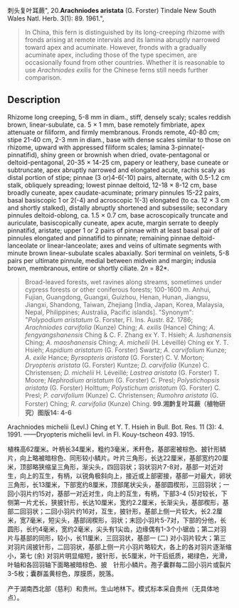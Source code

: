 刺头复叶耳蕨",
20.**Arachniodes aristata** (G. Forster) Tindale New South Wales Natl. Herb. 3(1): 89. 1961.",

> In China, this fern is distinguished by its long-creeping rhizome with fronds arising at remote intervals and its lamina abruptly narrowed toward apex and acuminate. However, fronds with a gradually acuminate apex, including those of the type specimen, are occasionally found from other countries. Whether it is reasonable to use *Arachniodes exilis* for the Chinese ferns still needs further comparison.

## Description
Rhizome long creeping, 5-8 mm in diam., stiff, densely scaly; scales reddish brown, linear-subulate, ca. 5 × 1 mm, base remotely fimbriate, apex attenuate or filiform, and firmly membranous. Fronds remote, 40-80 cm; stipe 21-40 cm, 2-3 mm in diam., base with dense scales similar to those on rhizome, upward with appressed filiform scales; lamina 3-pinnate(-pinnatifid), shiny green or brownish when dried, ovate-pentagonal or deltoid-pentagonal, 20-35 × 14-25 cm, papery or leathery, base cuneate or subtruncate, apex abruptly narrowed and elongated acute, rachis scaly as distal portion of stipe; pinnae (3 or)4-6(-10) pairs, alternate, with 0.5-1.2 cm stalk, obliquely spreading; lowest pinnae deltoid, 12-18 × 8-12 cm, base broadly cuneate, apex caudate-acuminate; primary pinnules 15-22 pairs, basal basiscopic 1 or 2(-4) and acroscopic 1(-3) elongated (to ca. 12 × 3 cm and shortly stalked), distally abruptly shortened and subsessile; secondary pinnules deltoid-oblong, ca. 1.5 × 0.7 cm, base acroscopically truncate and auriculate, basiscopically cuneate, apex acute, margin serrate to deeply pinnatifid, aristate; upper 1 or 2 pairs of pinnae with at least basal pair of pinnules elongated and pinnatifid to pinnate; remaining pinnae deltoid-lanceolate or linear-lanceolate; axes and veins of ultimate segments with minute brown linear-subulate scales abaxially. Sori terminal on veinlets, 5-8 pairs per ultimate pinnule, medial between midvein and margin; indusia brown, membranous, entire or shortly ciliate. 2*n* = 82*.

> Broad-leaved forests, wet ravines along streams, sometimes under cypress forests or other coniferous forests; 100-1600 m. Anhui, Fujian, Guangdong, Guangxi, Guizhou, Henan, Hunan, Jiangsu, Jiangxi, Shandong, Taiwan, Zhejiang [India, Japan, Korea, Malaysia, Nepal, Philippines; Australia, Pacific islands].
  "Synonym": "*Polypodium aristatum* G. Forster, Fl. Ins. Austr. 82. 1786; *Arachniodes carvifolia* (Kunze) Ching; *A. exilis* (Hance) Ching; *A. fengyangshanensis* Ching &amp; C. F. Zhang ex Y. T. Hsieh; *A. lushanensis* Ching; *A. maoshanensis* Ching; *A. michelii* (H. Léveillé) Ching ex Y. T. Hsieh; *Aspidium aristatum* (G. Forster) Swartz; *A. carvifolium* Kunze; *A. exile* Hance; *Byrsopteris* *aristata* (G. Forster) C. V. Morton; *Dryopteris aristata* (G. Forster) Kuntze; *D. carvifolia* (Kunze) C. Christensen; *D. michelii* H. Léveillé; *Lastrea aristata* (G. Forster) T. Moore; *Nephrodium aristatum* (G. Forster) C. Presl; *Polystichopsis aristata* (G. Forster) Holttum; *Polystichum aristatum* (G. Forster) C. Presl; *P. carvifolium* (Kunze) C. Christensen; *Rumohra aristata* (G. Forster) Ching; *R. carvifolia* (Kunze) Ching.
**99.湘黔复叶耳蕨（植物研究）图版14: 4-6**

Arachniodes michelii (Levl.) Ching et Y. T. Hsieh in Bull. Bot. Res. 11 (3): 4. 1991. ——Dryopteris michelii Ievl. in Fl. Kouy-tscheon 493. 1915.

植株高62厘米。叶柄长34厘米，粗约3毫米，禾秆色，基部密被棕色、披针形鳞片，向上略被暗棕色、同形较小鳞片。叶片三角形，长达22厘米，基部宽约20厘米，顶部略狭缩呈三角形，渐尖头，四回羽状；羽状羽片7-8对，基部一对近对生，向上的互生，有柄，以锐角极斜向上，接近或上部密接，基部一对最大，卵状三角形，长13厘米，下部宽约8厘米，顶部尾状尖头，基部圆楔形，三回羽状；一回小羽片约15对，基部一对近对生，向上的互生，有柄，下部3-4 (5)对较长，下侧第一片尤长，狭披针形，长达10厘米，宽约2.2厘米，长渐尖头，基部楔形，基部二回羽状；二回小羽片约16对，互生，披针形，基部上侧一片较大，长2.2厘米，宽7毫米，短尖头，基部阔楔形，羽状；末回小羽片5-7对，下部的分他，长圆形，长约4毫米，宽约2毫米，尖头有1尖齿，边缘偶有1-3个小锯齿；第二对羽片与基部的同形，较小，长11厘米，三回羽状，基部一 (二) 对小羽片较大；第三对羽片阔披针形，二回羽状，基部上侧一片小羽片略较大，各上的各对羽片逐渐缩小，第七 (余) 对羽片明显缩短，披针形，长5厘米，叶干后纸质，褐绿色，光滑，叶轴和各回羽轴下面略被暗棕色、披　针形小鳞片。孢子囊群每二回小羽片或裂片3-5枚；囊群盖黄棕色，厚膜质，脱落。

产于湖南西北部（慈利）和贵州。生山地林下。模式标本采自贵州（无具体地点）。
